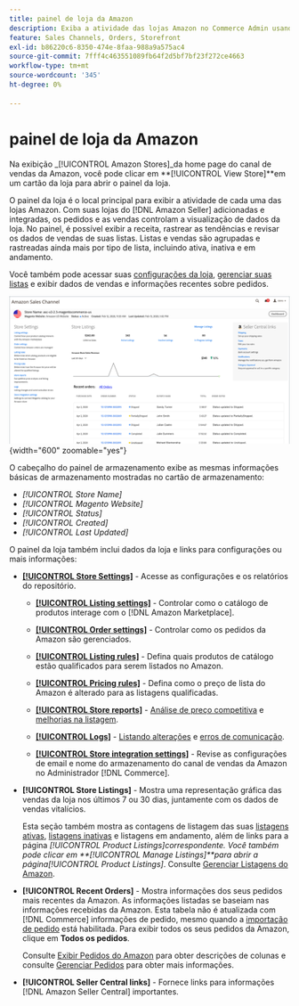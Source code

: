 ```yaml
---
title: painel de loja da Amazon
description: Exiba a atividade das lojas Amazon no Commerce Admin usando o painel de lojas Amazon.
feature: Sales Channels, Orders, Storefront
exl-id: b86220c6-8350-474e-8faa-988a9a575ac4
source-git-commit: 7fff4c463551089fb64f2d5bf7bf23f272ce4663
workflow-type: tm+mt
source-wordcount: '345'
ht-degree: 0%

---
```


# painel de loja da Amazon

Na exibição _[!UICONTROL Amazon Stores]_da home page do canal de vendas da Amazon, você pode clicar em **[!UICONTROL View Store]**em um cartão da loja para abrir o painel da loja.

O painel da loja é o local principal para exibir a atividade de cada uma das lojas Amazon. Com suas lojas do [!DNL Amazon Seller] adicionadas e integradas, os pedidos e as vendas controlam a visualização de dados da loja. No painel, é possível exibir a receita, rastrear as tendências e revisar os dados de vendas de suas listas. Listas e vendas são agrupadas e rastreadas ainda mais por tipo de lista, incluindo ativa, inativa e em andamento.

Você também pode acessar suas [configurações da loja](./ob-store-review.md), [gerenciar suas listas](./managing-product-listings.md) e exibir dados de vendas e informações recentes sobre pedidos.

![Painel da Amazon Store](assets/amazon-store-dashboard.png){width="600" zoomable="yes"}

O cabeçalho do painel de armazenamento exibe as mesmas informações básicas de armazenamento mostradas no cartão de armazenamento:

- _[!UICONTROL Store Name]_
- _[!UICONTROL Magento Website]_
- _[!UICONTROL Status]_
- _[!UICONTROL Created]_
- _[!UICONTROL Last Updated]_

O painel da loja também inclui dados da loja e links para configurações ou mais informações:

- [**[!UICONTROL Store Settings]**](./ob-store-review.md) - Acesse as configurações e os relatórios do repositório.

   - [**[!UICONTROL Listing settings]**](./listing-settings.md) - Controlar como o catálogo de produtos interage com o [!DNL Amazon Marketplace].

   - [**[!UICONTROL Order settings]**](./order-settings.md) - Controlar como os pedidos da Amazon são gerenciados.

   - [**[!UICONTROL Listing rules]**](./listing-rules.md) - Defina quais produtos de catálogo estão qualificados para serem listados no Amazon.

   - [**[!UICONTROL Pricing rules]**](./pricing-products.md) - Defina como o preço de lista do Amazon é alterado para as listagens qualificadas.

   - [**[!UICONTROL Store reports]**](./amazon-logs-reports.md) - [Análise de preço competitiva](./competitive-price-analysis.md) e [melhorias na listagem](./listing-improvements.md).

   - [**[!UICONTROL Logs]**](./amazon-logs-reports.md) - [Listando alterações](./listing-changes-log.md) e [erros de comunicação](./communication-errors-log.md).

   - [**[!UICONTROL Store integration settings]**](./store-integration-settings.md) - Revise as configurações de email e nome do armazenamento do canal de vendas da Amazon no Administrador [!DNL Commerce].

- **[!UICONTROL Store Listings]** - Mostra uma representação gráfica das vendas da loja nos últimos 7 ou 30 dias, juntamente com os dados de vendas vitalícios.

  Esta seção também mostra as contagens de listagem das suas [listagens ativas](./active-listings.md), [listagens inativas](./inactive-listings.md) e listagens em andamento, além de links para a página _[!UICONTROL Product Listings]_correspondente. Você também pode clicar em **[!UICONTROL Manage Listings]**para abrir a página_[!UICONTROL Product Listings]_. Consulte [Gerenciar Listagens do Amazon](./managing-product-listings.md).

- **[!UICONTROL Recent Orders]** - Mostra informações dos seus pedidos mais recentes da Amazon. As informações listadas se baseiam nas informações recebidas da Amazon. Esta tabela não é atualizada com [!DNL Commerce] informações de pedido, mesmo quando a [importação de pedido](./order-settings.md) está habilitada. Para exibir todos os seus pedidos da Amazon, clique em **Todos os pedidos**.

  Consulte [Exibir Pedidos do Amazon](./amazon-orders-all.md) para obter descrições de colunas e consulte [Gerenciar Pedidos](./managing-orders.md) para obter mais informações.

- **[!UICONTROL Seller Central links]** - Fornece links para informações [!DNL Amazon Seller Central] importantes.
